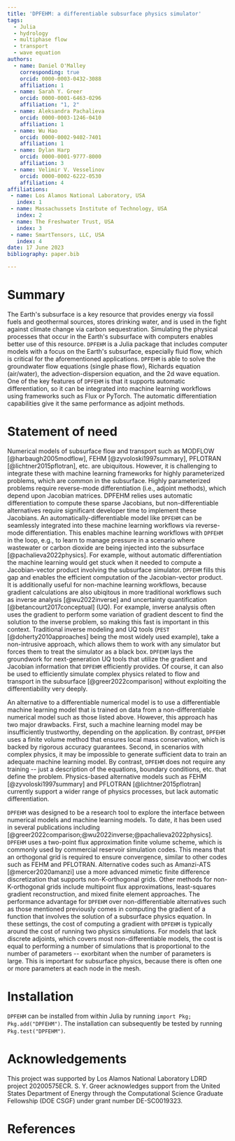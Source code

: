 ```yaml
---
title: 'DPFEHM: a differentiable subsurface physics simulator'
tags:
  - Julia
  - hydrology
  - multiphase flow
  - transport
  - wave equation
authors:
  - name: Daniel O'Malley
    corresponding: true
    orcid: 0000-0003-0432-3088
    affiliation: 1
  - name: Sarah Y. Greer
    orcid: 0000-0001-6463-0296
    affiliation: "1, 2"
  - name: Aleksandra Pachalieva
    orcid: 0000-0003-1246-0410
    affiliation: 1
  - name: Wu Hao
    orcid: 0000-0002-9402-7401
    affiliation: 1
  - name: Dylan Harp
    orcid: 0000-0001-9777-8000
    affiliation: 3
  - name: Velimir V. Vesselinov
    orcid: 0000-0002-6222-0530
    affiliation: 4
affiliations:
 - name: Los Alamos National Laboratory, USA
   index: 1
 - name: Massachussets Institute of Technology, USA
   index: 2
 - name: The Freshwater Trust, USA
   index: 3
 - name: SmartTensors, LLC, USA
   index: 4
date: 17 June 2023
bibliography: paper.bib

---
```


# Summary

The Earth's subsurface is a key resource that provides energy via fossil fuels and geothermal sources, stores drinking water, and is used in the fight against climate change via carbon sequestration.
Simulating the physical processes that occur in the Earth's subsurface with computers enables better use of this resource.
`DPFEHM` is a Julia package that includes computer models with a focus on the Earth's subsurface, especially fluid flow, which is critical for the aforementioned applications.
`DPFEHM` is able to solve the groundwater flow equations (single phase flow), Richards equation (air/water), the advection-dispersion equation, and the 2d wave equation.
One of the key features of `DPFEHM` is that it supports automatic differentiation, so it can be integrated into machine learning workflows using frameworks such as Flux or PyTorch.
The automatic differentiation capabilities give it the same performance as adjoint methods.


# Statement of need

Numerical models of subsurface flow and transport such as MODFLOW [@harbaugh2005modflow], FEHM [@zyvoloski1997summary], PFLOTRAN [@lichtner2015pflotran], etc. are ubiquitous.
However, it is challenging to integrate these with machine learning frameworks for highly parameterized problems, which are common in the subsurface.
Highly parameterized problems require reverse-mode differentiation (i.e., adjoint methods), which depend upon Jacobian matrices.
DPFEHM relies uses automatic differentiation to compute these sparse Jacobians, but non-differentiable alternatives require significant developer time to implement these Jacobians.
An automatically-differentiable model like `DPFEHM` can be seamlessly integrated into these machine learning workflows via reverse-mode differentiation.
This enables machine learning workflows with `DPFEHM` in the loop, e.g., to learn to manage pressure in a scenario where wastewater or carbon dioxide are being injected into the subsurface [@pachalieva2022physics].
For example, without automatic differentiation the machine learning would get stuck when it needed to compute a Jacobian-vector product involving the subsurface simulator.
`DPFEHM` fills this gap and enables the efficient computation of the Jacobian-vector product.
It is additionally useful for non-machine learning workflows, because gradient calculations are also ubiqitous in more traditional workflows such as inverse analysis [@wu2022inverse] and uncertainty quantification [@betancourt2017conceptual] (UQ).
For example, inverse analysis often uses the gradient to perform some variation of gradient descent to find the solution to the inverse problem, so making this fast is important in this context.
Traditional inverse modeling and UQ tools (`PEST` [@doherty2010approaches] being the most widely used example), take a non-intrusive approach, which allows them to work with any simulator but forces them to treat the simulator as a black box.
`DPFEHM` lays the groundwork for next-generation UQ tools that utilize the gradient and Jacobian information that `DPFEHM` efficiently provides.
Of course, it can also be used to efficiently simulate complex physics related to flow and transport in the subsurface [@greer2022comparison] without exploiting the differentiability very deeply.

An alternative to a differentiable numerical model is to use a differentiable machine learning model that is trained on data from a non-differentiable numerical model such as those listed above.
However, this approach has two major drawbacks.
First, such a machine learning model may be insufficiently trustworthy, depending on the application.
By contrast, `DPFEHM` uses a finite volume method that ensures local mass conservation, which is backed by rigorous accuracy guarantees.
Second, in scenarios with complex physics, it may be impossible to generate sufficient data to train an adequate machine learning model.
By contrast, `DPFEHM` does not require any training -- just a description of the equations, boundary conditions, etc. that define the problem.
Physics-based alternative models such as FEHM [@zyvoloski1997summary] and PFLOTRAN [@lichtner2015pflotran] currently support a wider range of physics processes, but lack automatic differentiation.

`DPFEHM` was designed to be a research tool to explore the interface between numerical models and machine learning models.
To date, it has been used in several publications including [@greer2022comparison;@wu2022inverse;@pachalieva2022physics].
`DPFEHM` uses a two-point flux approximation finite volume scheme, which is commonly used by commercial reservoir simulation codes.
This means that an orthogonal grid is required to ensure convergence, similar to other codes such as FEHM and PFLOTRAN.
Alternative codes such as Amanzi-ATS [@mercer2020amanzi] use a more advanced mimetic finite difference discretization that supports non-K-orthogonal grids.
Other methods for non-K-orthogonal grids include multipoint flux approximations, least-squares gradient reconstruction, and mixed finite element approaches.
The performance advantage for `DPFEHM` over non-differentiable alternatives such as those mentioned previously comes in computing the gradient of a function that involves the solution of a subsurface physics equation.
In these settings, the cost of computing a gradient with `DPFEHM` is typically around the cost of running two physics simulations.
For models that lack discrete adjoints, which covers most non-differentiable models, the cost is equal to performing a number of simulations that is proportional to the number of parameters -- exorbitant when the number of parameters is large.
This is important for subsurface physics, because there is often one or more parameters at each node in the mesh.

# Installation

`DPFEHM` can be installed from within Julia by running `import Pkg; Pkg.add("DPFEHM")`.
The installation can subsequently be tested by running `Pkg.test("DPFEHM")`.

# Acknowledgements

This project was supported by Los Alamos National Laboratory LDRD project 20200575ECR.
S. Y. Greer acknowledges support from the United States Department of Energy through the Computational Science Graduate Fellowship (DOE CSGF) under grant number DE-SC0019323.

# References
